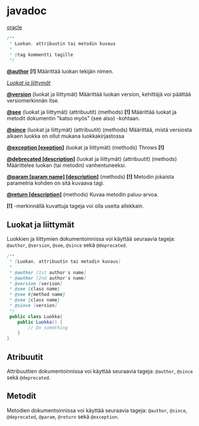 # javadoc

[oracle](https://www.oracle.com/technical-resources/articles/java/javadoc-tool.html#orderoftags)

```java
/**
 * Luokan, attribuutin tai metodin kuvaus
 *
 * @tag kommentti tagille
 */
```

**[@author](https://www.oracle.com/technical-resources/articles/java/javadoc-tool.html#@author)** **[!]** Määrittää luokan tekijän nimen. 

*[Luokat ja liittymät](#luokat-ja-liittymät)*

**[@version](https://www.oracle.com/technical-resources/articles/java/javadoc-tool.html#@version)** (luokat ja liittymät) Määrittää luokan version, kehittäjä voi päättää versiomerkinnän itse.

**[@see](https://www.oracle.com/technical-resources/articles/java/javadoc-tool.html#@see)** (luokat ja liittymät) (attribuutit) (methods) **[!]** Määrittää luokat ja metodit dokumentin "katso myös" (see also) -kohtaan. 

**[@since](https://www.oracle.com/technical-resources/articles/java/javadoc-tool.html#@version)** (luokat ja liittymät) (attribuutit) (methods) Määrittää, mistä versiosta alkaen luokka on ollut mukana luokkakirjastossa

**[@exception [exeption]](https://www.oracle.com/technical-resources/articles/java/javadoc-tool.html#@exception)** (luokat ja liittymät) (methods) Throws **[!]**

**[@debrecated [description]](https://www.oracle.com/technical-resources/articles/java/javadoc-tool.html#@deprecated)** (luokat ja liittymät) (attribuutit) (methods) Määrittelee luokan (tai metodin)  vanhentuneeksi.

**[@param [param name] [description]](https://www.oracle.com/technical-resources/articles/java/javadoc-tool.html#@param)** (methods) **[!]** Metodin jokaista parametria kohden on sitä kuvaava tagi.

**[@return [description]](https://www.oracle.com/technical-resources/articles/java/javadoc-tool.html#@return)** (methods) Kuvaa metodin paluu-arvoa.

**[!]** -merkinnällä kuvattuja tageja voi olla useita allekkain.

## Luokat ja liittymät
Luokkien ja liittymien dokumentoinnissa voi käyttää seuraavia tageja: `@author`, `@version`, `@see`, `@since` sekä `@deprecated`. 
```java
/**
 * [Luokan, attribuutin tai metodin kuvaus]
 *
 * @author [1st author's name]
 * @author [2nd author's name]
 * @version [verison]
 * @see [class name]
 * @see #[method name]
 * @see [class name]
 * @since [version]
 */
 public class Luokka{
    public Luokka() {
        // Do something
    }
}
```

## Atribuutit
Attribuuttien dokumentoinnissa voi käyttää seuraavia tageja: `@author`, `@since` sekä `@deprecated`. 

## Metodit
Metodien dokumentoinnissa voi käyttää seuraavia tageja: `@author`, `@since`, `@deprecated`, `@param`, `@return` sekä `@exception`. 

